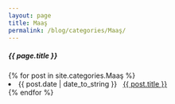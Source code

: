 ```yaml
---
layout: page
title: Maaş
permalink: /blog/categories/Maaş/
---
```


<h5> {{ page.title }} </h5>

<div class="card">
{% for post in site.categories.Maaş %}
 <li class="category-posts"><span>{{ post.date | date_to_string }}</span> &nbsp; <a href="{{ post.url }}">{{ post.title }}</a></li>
{% endfor %}
</div>